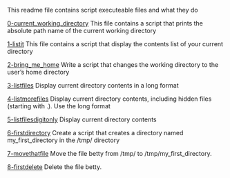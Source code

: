 This readme file contains script executeable files and what they do

[0-current_working_directory](0-current_working_directory)
This file contains a script that prints the absolute path name of the current working directory

[1-listit](1-listit)
This file contains a script that display the contents list of your current directory

[2-bring_me_home](2-bring_me_home)
Write a script that changes the working directory to the user’s home directory

[3-listfiles](3-listfiles)
Display current directory contents in a long format

[4-listmorefiles](4-listmorefiles)
Display current directory contents, including hidden files (starting with .). Use the long format

[5-listfilesdigitonly](5-listfilesdigitonly)
Display current directory contents

[6-firstdirectory](6-firstdirectory)
Create a script that creates a directory named my_first_directory in the /tmp/ directory

[7-movethatfile](7-movethatfile)
Move the file betty from /tmp/ to /tmp/my_first_directory.

[8-firstdelete](8-firstdelete)
Delete the file betty.
